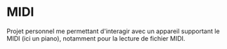 # MIDI

Projet personnel me permettant d'interagir avec un appareil supportant le MIDI (ici un piano), notamment pour la lecture de fichier MIDI.